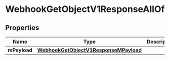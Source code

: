 

# WebhookGetObjectV1ResponseAllOf


## Properties

| Name | Type | Description | Notes |
|------------ | ------------- | ------------- | -------------|
|**mPayload** | [**WebhookGetObjectV1ResponseMPayload**](WebhookGetObjectV1ResponseMPayload.md) |  |  |



